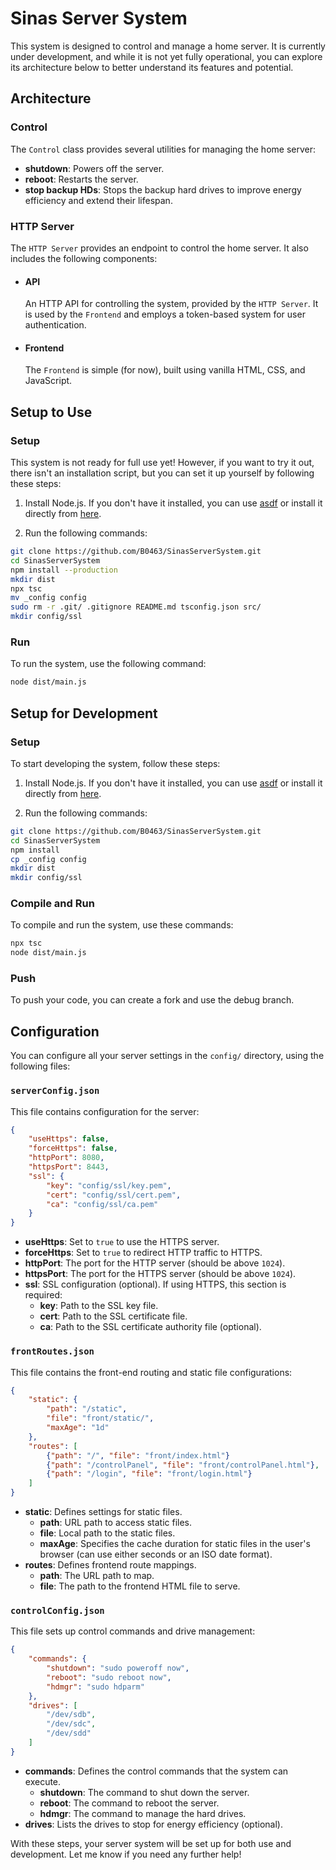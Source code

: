 # Sinas Server System

This system is designed to control and manage a home server. It is currently under development, and while it is not yet fully operational, you can explore its architecture below to better understand its features and potential.

## Architecture

### Control

The `Control` class provides several utilities for managing the home server:

- **shutdown**: Powers off the server.
- **reboot**: Restarts the server.
- **stop backup HDs**: Stops the backup hard drives to improve energy efficiency and extend their lifespan.

### HTTP Server

The `HTTP Server` provides an endpoint to control the home server. It also includes the following components:

- #### API

  An HTTP API for controlling the system, provided by the `HTTP Server`. It is used by the `Frontend` and employs a token-based system for user authentication.

- #### Frontend

  The `Frontend` is simple (for now), built using vanilla HTML, CSS, and JavaScript.

## Setup to Use

### Setup

This system is not ready for full use yet! However, if you want to try it out, there isn't an installation script, but you can set it up yourself by following these steps:

1. Install Node.js. If you don't have it installed, you can use [asdf](https://github.com/asdf-vm/asdf) or install it directly from [here](https://nodejs.org/).

2. Run the following commands:

~~~bash
git clone https://github.com/B0463/SinasServerSystem.git
cd SinasServerSystem
npm install --production
mkdir dist
npx tsc
mv _config config
sudo rm -r .git/ .gitignore README.md tsconfig.json src/
mkdir config/ssl
~~~

### Run

To run the system, use the following command:

~~~bash
node dist/main.js
~~~

## Setup for Development

### Setup

To start developing the system, follow these steps:

1. Install Node.js. If you don't have it installed, you can use [asdf](https://github.com/asdf-vm/asdf) or install it directly from [here](https://nodejs.org/).

2. Run the following commands:

~~~bash
git clone https://github.com/B0463/SinasServerSystem.git
cd SinasServerSystem
npm install
cp _config config
mkdir dist
mkdir config/ssl
~~~

### Compile and Run

To compile and run the system, use these commands:

~~~bash
npx tsc
node dist/main.js
~~~

### Push

To push your code, you can create a fork and use the debug branch.

## Configuration

You can configure all your server settings in the `config/` directory, using the following files:

### `serverConfig.json`

This file contains configuration for the server:

~~~json
{
    "useHttps": false, 
    "forceHttps": false, 
    "httpPort": 8080, 
    "httpsPort": 8443, 
    "ssl": {
        "key": "config/ssl/key.pem", 
        "cert": "config/ssl/cert.pem", 
        "ca": "config/ssl/ca.pem" 
    }
}
~~~

- **useHttps**: Set to `true` to use the HTTPS server.
- **forceHttps**: Set to `true` to redirect HTTP traffic to HTTPS.
- **httpPort**: The port for the HTTP server (should be above `1024`).
- **httpsPort**: The port for the HTTPS server (should be above `1024`).
- **ssl**: SSL configuration (optional). If using HTTPS, this section is required:
  - **key**: Path to the SSL key file.
  - **cert**: Path to the SSL certificate file.
  - **ca**: Path to the SSL certificate authority file (optional).

### `frontRoutes.json`

This file contains the front-end routing and static file configurations:

~~~json
{
    "static": {
        "path": "/static", 
        "file": "front/static/", 
        "maxAge": "1d"
    },
    "routes": [
        {"path": "/", "file": "front/index.html"}
        {"path": "/controlPanel", "file": "front/controlPanel.html"},
        {"path": "/login", "file": "front/login.html"}
    ]
}
~~~

- **static**: Defines settings for static files.
  - **path**: URL path to access static files.
  - **file**: Local path to the static files.
  - **maxAge**: Specifies the cache duration for static files in the user's browser (can use either seconds or an ISO date format).
- **routes**: Defines frontend route mappings.
  - **path**: The URL path to map.
  - **file**: The path to the frontend HTML file to serve.

### `controlConfig.json`

This file sets up control commands and drive management:

~~~json
{
    "commands": {
        "shutdown": "sudo poweroff now",
        "reboot": "sudo reboot now",
        "hdmgr": "sudo hdparm"
    },
    "drives": [
        "/dev/sdb",
        "/dev/sdc",
        "/dev/sdd"
    ]
}
~~~

- **commands**: Defines the control commands that the system can execute.
  - **shutdown**: The command to shut down the server.
  - **reboot**: The command to reboot the server.
  - **hdmgr**: The command to manage the hard drives.
- **drives**: Lists the drives to stop for energy efficiency (optional).

With these steps, your server system will be set up for both use and development. Let me know if you need any further help!
